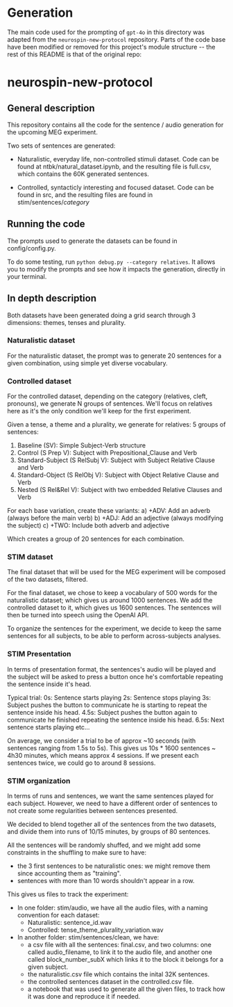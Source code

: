 # Generation

The main code used for the prompting of `gpt-4o` in this directory was adapted from the `neurospin-new-protocol` repository. Parts of the code base have been modified or removed for this project's module structure -- the rest of this README is that of the original repo:

# neurospin-new-protocol


## General description

This repository contains all the code for the sentence / audio generation for the upcoming MEG experiment.

Two sets of sentences are generated:

- Naturalistic, everyday life, non-controlled stimuli dataset. 
Code can be found at ntbk/natural_dataset.ipynb, and the resulting file is full.csv, which contains the 60K generated sentences.


- Controlled, syntacticly interesting and focused dataset.
Code can be found in src, and the resulting files are found in stim/sentences/*category*

## Running the code

The prompts used to generate the datasets can be found in config/config.py.

To do some testing, run ```python debug.py --category relatives```. It allows you to modify the prompts and see how it impacts the generation, directly in your terminal.

## In depth description

Both datasets have been generated doing a grid search through 3 dimensions: themes, tenses and plurality.

### Naturalistic dataset

For the naturalistic dataset, the prompt was to generate 20 sentences for a given combination, using simple yet diverse vocabulary.

### Controlled dataset

For the controlled dataset, depending on the category (relatives, cleft, pronouns), we generate N groups of sentences. We'll focus on relatives here as it's the only condition we'll keep for the first experiment.

Given a tense, a theme and a plurality, we generate for relatives:
5 groups of sentences:

1) Baseline (SV): Simple Subject-Verb structure
2) Control (S Prep V): Subject with Prepositional_Clause and Verb
3) Standard-Subject (S RelSubj V): Subject with Subject Relative Clause and Verb
4) Standard-Object (S RelObj V): Subject with Object Relative Clause and Verb
5) Nested (S Rel&Rel V): Subject with two embedded Relative Clauses and Verb

For each base variation, create these variants:
a) +ADV: Add an adverb (always before the main verb)
b) +ADJ: Add an adjective (always modifying the subject)
c) +TWO: Include both adverb and adjective

Which creates a group of 20 sentences for each combination.


### STIM dataset

The final dataset that will be used for the MEG experiment will be composed of the two datasets, filtered.

For the final dataset, we chose to keep a vocabulary of 500 words for the naturalistic dataset; which gives us around 1000 sentences.
We add the controlled dataset to it, which gives us 1600 sentences.
The sentences will then be turned into speech using the OpenAI API. 

To organize the sentences for the experiment, we decide to keep the same sentences for all subjects, to be able to perform across-subjects analyses. 

### STIM Presentation
In terms of presentation format, the sentences's audio will be played and the subject will be asked to press a button once he's comfortable repeating the sentence inside it's head. 

Typical trial:
0s: Sentence starts playing
2s: Sentence stops playing
3s: Subject pushes the button to communicate he is starting to repeat the sentence inside his head.
4.5s: Subject pushes the button again to communicate he finished repeating the sentence inside his head.
6.5s: Next sentence starts playing
etc...

On average, we consider a trial to be of approx ~10 seconds (with sentences ranging from 1.5s to 5s).
This gives us 10s * 1600 sentences ~ 4h30 minutes, which means approx 4 sessions. If we present each sentences twice, we could go to around 8 sessions.

### STIM organization

In terms of runs and sentences, we want the same sentences played for each subject.
However, we need to have a different order of sentences to not create some regularities between sentences presented.

We decided to blend together all of the sentences from the two datasets, and divide them into runs of 10/15 minutes, by groups of 80 sentences.

All the sentences will be randomly shuffed, and we might add some constraints in the shuffling to make sure to have:
- the 3 first sentences to be naturalistic ones: we might remove them since accounting them as "training".
- sentences with more than 10 words shouldn't appear in a row. 

This gives us files to track the experiment:
- In one folder: stim/audio, we have all the audio files, with a naming convention for each dataset:
    - Naturalistic: sentence_id.wav
    - Controlled: tense_theme_plurality_variation.wav
- In another folder: stim/sentences/clean, we have:
    - a csv file with all the sentences: final.csv, and two columns: one called audio_filename, to link it to the audio file, and another one called block_number_subX which links it to the block it belongs for a given subject.
    - the naturalistic.csv file which contains the inital 32K sentences.
    - the controlled sentences dataset in the controlled.csv file.
    - a notebook that was used to generate all the given files, to track how it was done and reproduce it if needed.





